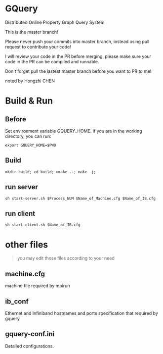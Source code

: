 # GQuery
Distributed Online Property Graph Query System

This is the master branch!

Please never push your commits into master branch, instead using pull request to contribute your code!

I will review your code in the PR before merging, please make sure your code in the PR can be compiled and runnable.

Don't forget pull the lastest master branch before you want to PR to me!

noted by Hongzhi CHEN

# Build & Run

## Before

Set environment variable GQUERY_HOME. If you are in the working directory, you can run:
```
export GQUERY_HOME=$PWD
```

## Build

```
mkdir build; cd build; cmake ..; make -j;
```

## run server

```
sh start-server.sh $Process_NUM $Name_of_Machine.cfg $Name_of_IB.cfg
```

## run client

```
sh start-client.sh $Name_of_IB.cfg
```

# other files

> you may edit those files according to your need

## machine.cfg

machine file required by mpirun

## ib_conf

Ethernet and Infiniband hostnames and ports specification that required by gquery

## gquery-conf.ini

Detailed configurations.

